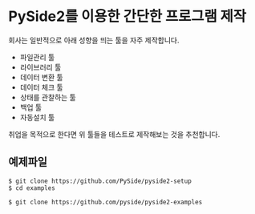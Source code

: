 # PySide2를 이용한 간단한 프로그램 제작

회사는 일반적으로 아래 성향을 띄는 툴을 자주 제작합니다.
- 파일관리 툴
- 라이브러리 툴
- 데이터 변환 툴
- 데이터 체크 툴
- 상태를 관찰하는 툴
- 백업 툴
- 자동설치 툴

취업을 목적으로 한다면 위 툴들을 테스트로 제작해보는 것을 추천합니다.


## 예제파일
```
$ git clone https://github.com/PySide/pyside2-setup
$ cd examples
```

```
$ git clone https://github.com/pyside/pyside2-examples
```